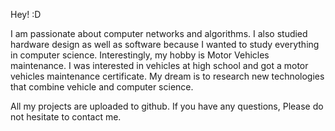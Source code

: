Hey! :D

I am passionate about computer networks and algorithms. I also studied hardware design as well as software because I wanted to study everything in computer science.
Interestingly, my hobby is Motor Vehicles maintenance. I was interested in vehicles at high school and got a motor vehicles maintenance certificate. My dream is to research new technologies that combine vehicle and computer science.

All my projects are uploaded to github. If you have any questions, Please do not hesitate to contact me.
